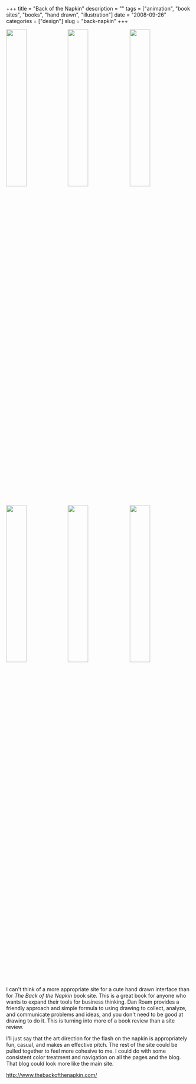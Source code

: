 +++
title = "Back of the Napkin"
description = ""
tags = ["animation", "book sites", "books", "hand drawn", "illustration"]
date = "2008-09-26"
categories = ["design"]
slug = "back-napkin"
+++


<div id="screens-thumbs" class="clearfix mt1-5">
<a href="//media.konigi.com/design/backofthenapkin-1.jpg" class="group" rel="group"><img src="//media.konigi.com/design/backofthenapkin-1.png" alt="" class="thumb" style="width: 33%; max-width: 33%;padding: 0 1px 1px 0" /></a><a href="//media.konigi.com/design/backofthenapkin-2.jpg" class="group" rel="group"><img src="//media.konigi.com/design/backofthenapkin-2.png" alt="" class="thumb" style="width: 33%; max-width: 33%;padding: 0 1px 1px 0" /></a><a href="//media.konigi.com/design/backofthenapkin-3.jpg" class="group" rel="group"><img src="//media.konigi.com/design/backofthenapkin-3.png" alt="" class="thumb" style="width: 33%; max-width: 33%;padding: 0 1px 1px 0" /></a><a href="//media.konigi.com/design/backofthenapkin-4.jpg" class="group" rel="group"><img src="//media.konigi.com/design/backofthenapkin-4.png" alt="" class="thumb" style="width: 33%; max-width: 33%;padding: 0 1px 1px 0" /></a><a href="//media.konigi.com/design/backofthenapkin-5.jpg" class="group" rel="group"><img src="//media.konigi.com/design/backofthenapkin-5.png" alt="" class="thumb" style="width: 33%; max-width: 33%;padding: 0 1px 1px 0" /></a><a href="//media.konigi.com/design/backofthenapkin-6.jpg" class="group" rel="group"><img src="//media.konigi.com/design/backofthenapkin-6.png" alt="" class="thumb" style="width: 33%; max-width: 33%;padding: 0 1px 1px 0" /></a>
</div>   
<p>I can't think of a more appropriate site for a cute hand drawn interface than for <i>The Back of the Napkin</i> book site. This is a great book for anyone who wants to expand their tools for business thinking. Dan Roam provides a friendly approach and simple formula to using drawing to collect, analyze, and communicate problems and ideas, and you don't need to be good at drawing to do it. This is turning into more of a book review than a site review. </p>
<p>I'll just say that the art direction for the flash on the napkin is appropriately fun, casual, and makes an effective pitch. The rest of the site could be pulled together to feel more cohesive to me. I could do with some consistent color treatment and navigation on all the pages and the blog. That blog could look more like the  main site.</p>
<p><a href="http://www.thebackofthenapkin.com/">http://www.thebackofthenapkin.com/</a></p>  
